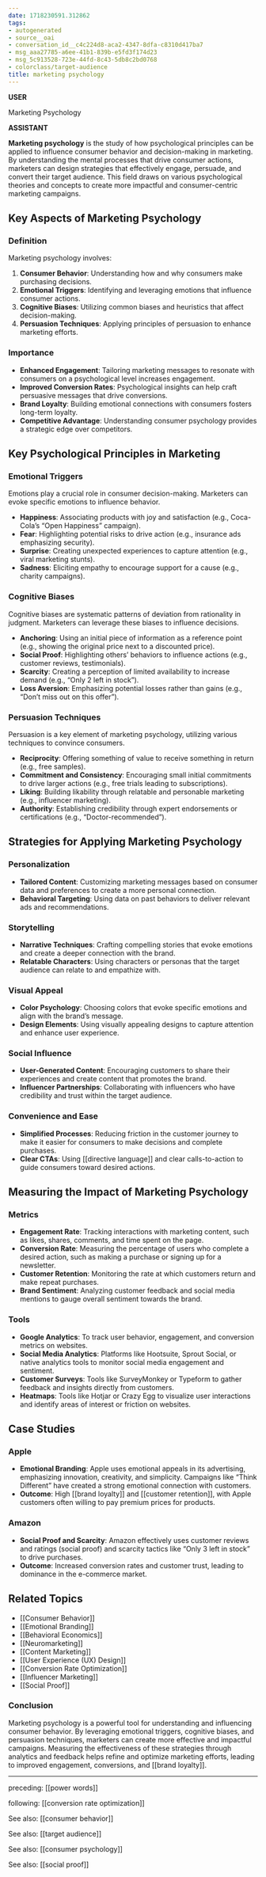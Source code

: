 ```yaml
---
date: 1718230591.312862
tags:
- autogenerated
- source__oai
- conversation_id__c4c224d8-aca2-4347-8dfa-c8310d417ba7
- msg_aaa27785-a6ee-41b1-839b-e5fd3f174d23
- msg_5c913528-723e-44fd-8c43-5db8c2bd0768
- colorclass/target-audience
title: marketing psychology
---
```


**USER**

Marketing Psychology


**ASSISTANT**

**Marketing psychology** is the study of how psychological principles can be applied to influence consumer behavior and decision-making in marketing. By understanding the mental processes that drive consumer actions, marketers can design strategies that effectively engage, persuade, and convert their target audience. This field draws on various psychological theories and concepts to create more impactful and consumer-centric marketing campaigns.

## Key Aspects of Marketing Psychology

### Definition

Marketing psychology involves:
1. **Consumer Behavior**: Understanding how and why consumers make purchasing decisions.
2. **Emotional Triggers**: Identifying and leveraging emotions that influence consumer actions.
3. **Cognitive Biases**: Utilizing common biases and heuristics that affect decision-making.
4. **Persuasion Techniques**: Applying principles of persuasion to enhance marketing efforts.

### Importance

- **Enhanced Engagement**: Tailoring marketing messages to resonate with consumers on a psychological level increases engagement.
- **Improved Conversion Rates**: Psychological insights can help craft persuasive messages that drive conversions.
- **Brand Loyalty**: Building emotional connections with consumers fosters long-term loyalty.
- **Competitive Advantage**: Understanding consumer psychology provides a strategic edge over competitors.

## Key Psychological Principles in Marketing

### Emotional Triggers

Emotions play a crucial role in consumer decision-making. Marketers can evoke specific emotions to influence behavior.
- **Happiness**: Associating products with joy and satisfaction (e.g., Coca-Cola’s “Open Happiness” campaign).
- **Fear**: Highlighting potential risks to drive action (e.g., insurance ads emphasizing security).
- **Surprise**: Creating unexpected experiences to capture attention (e.g., viral marketing stunts).
- **Sadness**: Eliciting empathy to encourage support for a cause (e.g., charity campaigns).

### Cognitive Biases

Cognitive biases are systematic patterns of deviation from rationality in judgment. Marketers can leverage these biases to influence decisions.
- **Anchoring**: Using an initial piece of information as a reference point (e.g., showing the original price next to a discounted price).
- **Social Proof**: Highlighting others’ behaviors to influence actions (e.g., customer reviews, testimonials).
- **Scarcity**: Creating a perception of limited availability to increase demand (e.g., “Only 2 left in stock”).
- **Loss Aversion**: Emphasizing potential losses rather than gains (e.g., “Don’t miss out on this offer”).

### Persuasion Techniques

Persuasion is a key element of marketing psychology, utilizing various techniques to convince consumers.
- **Reciprocity**: Offering something of value to receive something in return (e.g., free samples).
- **Commitment and Consistency**: Encouraging small initial commitments to drive larger actions (e.g., free trials leading to subscriptions).
- **Liking**: Building likability through relatable and personable marketing (e.g., influencer marketing).
- **Authority**: Establishing credibility through expert endorsements or certifications (e.g., “Doctor-recommended”).

## Strategies for Applying Marketing Psychology

### Personalization

- **Tailored Content**: Customizing marketing messages based on consumer data and preferences to create a more personal connection.
- **Behavioral Targeting**: Using data on past behaviors to deliver relevant ads and recommendations.

### Storytelling

- **Narrative Techniques**: Crafting compelling stories that evoke emotions and create a deeper connection with the brand.
- **Relatable Characters**: Using characters or personas that the target audience can relate to and empathize with.

### Visual Appeal

- **Color Psychology**: Choosing colors that evoke specific emotions and align with the brand’s message.
- **Design Elements**: Using visually appealing designs to capture attention and enhance user experience.

### Social Influence

- **User-Generated Content**: Encouraging customers to share their experiences and create content that promotes the brand.
- **Influencer Partnerships**: Collaborating with influencers who have credibility and trust within the target audience.

### Convenience and Ease

- **Simplified Processes**: Reducing friction in the customer journey to make it easier for consumers to make decisions and complete purchases.
- **Clear CTAs**: Using [[directive language]] and clear calls-to-action to guide consumers toward desired actions.

## Measuring the Impact of Marketing Psychology

### Metrics

- **Engagement Rate**: Tracking interactions with marketing content, such as likes, shares, comments, and time spent on the page.
- **Conversion Rate**: Measuring the percentage of users who complete a desired action, such as making a purchase or signing up for a newsletter.
- **Customer Retention**: Monitoring the rate at which customers return and make repeat purchases.
- **Brand Sentiment**: Analyzing customer feedback and social media mentions to gauge overall sentiment towards the brand.

### Tools

- **Google Analytics**: To track user behavior, engagement, and conversion metrics on websites.
- **Social Media Analytics**: Platforms like Hootsuite, Sprout Social, or native analytics tools to monitor social media engagement and sentiment.
- **Customer Surveys**: Tools like SurveyMonkey or Typeform to gather feedback and insights directly from customers.
- **Heatmaps**: Tools like Hotjar or Crazy Egg to visualize user interactions and identify areas of interest or friction on websites.

## Case Studies

### Apple

- **Emotional Branding**: Apple uses emotional appeals in its advertising, emphasizing innovation, creativity, and simplicity. Campaigns like “Think Different” have created a strong emotional connection with customers.
- **Outcome**: High [[brand loyalty]] and [[customer retention]], with Apple customers often willing to pay premium prices for products.

### Amazon

- **Social Proof and Scarcity**: Amazon effectively uses customer reviews and ratings (social proof) and scarcity tactics like “Only 3 left in stock” to drive purchases.
- **Outcome**: Increased conversion rates and customer trust, leading to dominance in the e-commerce market.

## Related Topics

- [[Consumer Behavior]]
- [[Emotional Branding]]
- [[Behavioral Economics]]
- [[Neuromarketing]]
- [[Content Marketing]]
- [[User Experience (UX) Design]]
- [[Conversion Rate Optimization]]
- [[Influencer Marketing]]
- [[Social Proof]]

### Conclusion

Marketing psychology is a powerful tool for understanding and influencing consumer behavior. By leveraging emotional triggers, cognitive biases, and persuasion techniques, marketers can create more effective and impactful campaigns. Measuring the effectiveness of these strategies through analytics and feedback helps refine and optimize marketing efforts, leading to improved engagement, conversions, and [[brand loyalty]].


---

preceding: [[power words]]  


following: [[conversion rate optimization]]

See also: [[consumer behavior]]


See also: [[target audience]]


See also: [[consumer psychology]]


See also: [[social proof]]